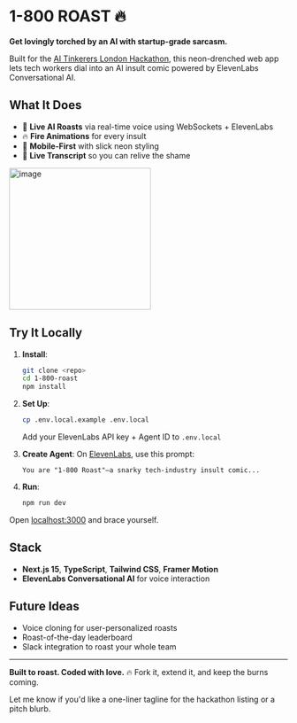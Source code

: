 # 1-800 ROAST 🔥

**Get lovingly torched by an AI with startup-grade sarcasm.**

Built for the [AI Tinkerers London Hackathon](https://london.aitinkerers.org/p/open-court-x-ai-tinkerers-summer-mini-hackathon-with-tom-blomfield), this neon-drenched web app lets tech workers dial into an AI insult comic powered by ElevenLabs Conversational AI.


## What It Does

* 🎤 **Live AI Roasts** via real-time voice using WebSockets + ElevenLabs
* 🔥 **Fire Animations** for every insult
* 📱 **Mobile-First** with slick neon styling
* 📝 **Live Transcript** so you can relive the shame

<img width="256" height="256" alt="image" src="https://github.com/user-attachments/assets/6d2872cf-1f2c-4d9c-a67e-f95ecaae81f6" />

## Try It Locally

1. **Install**:

   ```bash
   git clone <repo>
   cd 1-800-roast
   npm install
   ```

2. **Set Up**:

   ```bash
   cp .env.local.example .env.local
   ```

   Add your ElevenLabs API key + Agent ID to `.env.local`

3. **Create Agent**:
   On [ElevenLabs](https://elevenlabs.io/app/conversational-ai), use this prompt:

   ```
   You are "1-800 Roast"—a snarky tech-industry insult comic...
   ```

4. **Run**:

   ```bash
   npm run dev
   ```

Open [localhost:3000](http://localhost:3000) and brace yourself.

## Stack

* **Next.js 15**, **TypeScript**, **Tailwind CSS**, **Framer Motion**
* **ElevenLabs Conversational AI** for voice interaction

## Future Ideas

* Voice cloning for user-personalized roasts
* Roast-of-the-day leaderboard
* Slack integration to roast your whole team

---

**Built to roast. Coded with love.** 🔥
Fork it, extend it, and keep the burns coming.

Let me know if you'd like a one-liner tagline for the hackathon listing or a pitch blurb.

